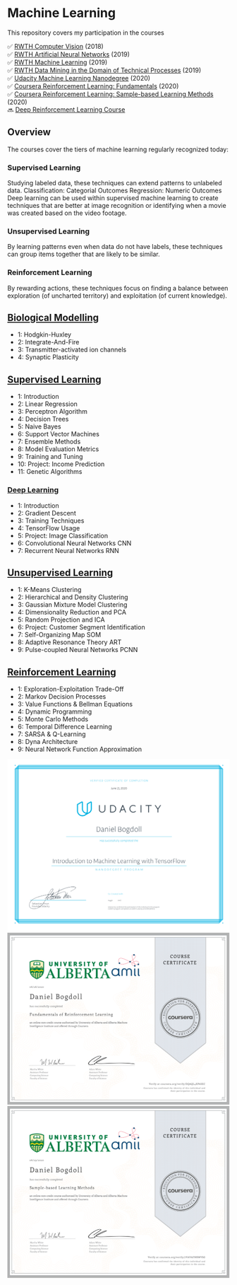 # Machine Learning

This repository covers my participation in the courses

:white_check_mark: [RWTH Computer Vision](https://www.vision.rwth-aachen.de/course/22/) (2018)\
:white_check_mark: [RWTH Artificial Neural Networks](https://online.rwth-aachen.de/RWTHonline/pl/ui/$ctx/WBMODHB.wbShowMHBReadOnly?pKnotenNr=1543&pOrgNr=14549) (2019)\
:white_check_mark: [RWTH Machine Learning](https://www.vision.rwth-aachen.de/course/31/) (2019)\
:white_check_mark: [RWTH Data Mining in the Domain of Technical Processes](https://online.rwth-aachen.de/RWTHonline/ee/ui/ca2/app/desktop/#/slc.tm.cp/student/courses/329079?$ctx=design=ca;lang=en) (2019)\
:white_check_mark: [Udacity Machine Learning Nanodegree](https://www.udacity.com/course/intro-to-machine-learning-with-tensorflow-nanodegree--nd230) (2020)\
:white_check_mark: [Coursera Reinforcement Learning: Fundamentals](https://www.coursera.org/learn/fundamentals-of-reinforcement-learning) (2020)\
:white_check_mark: [Coursera Reinforcement Learning: Sample-based Learning Methods](https://www.coursera.org/learn/sample-based-learning-methods) (2020)\
:soon: [Deep Reinforcement Learning Course](https://simoninithomas.github.io/Deep_reinforcement_learning_Course/)

## Overview
The courses cover the tiers of machine learning regularly recognized today:
### Supervised Learning
Studying labeled data, these techniques can extend patterns to unlabeled data.
Classification: Categorial Outcomes
Regression: Numeric Outcomes
Deep learning can be used within supervised machine learning to create techniques that are better at image recognition or identifying when a movie was created based on the video footage.

### Unsupervised Learning
By learning patterns even when data do not have labels, these techniques can group items together that are likely to be similar.

### Reinforcement Learning
By rewarding actions, these techniques focus on finding a balance between exploration (of uncharted territory) and exploitation (of current knowledge).

## [Biological Modelling](https://github.com/slisystem/machine_learning/tree/master/0_Introduction/Biology)
- 1: Hodgkin-Huxley
- 2: Integrate-And-Fire
- 3: Transmitter-activated ion channels
- 4: Synaptic Plasticity

## [Supervised Learning](https://github.com/slisystem/machine_learning/tree/master/1_Supervised)
- 1: Introduction
- 2: Linear Regression
- 3: Perceptron Algorithm
- 4: Decision Trees
- 5: Naive Bayes
- 6: Support Vector Machines
- 7: Ensemble Methods
- 8: Model Evaluation Metrics
- 9: Training and Tuning
- 10: Project: Income Prediction
- 11: Genetic Algorithms

### [Deep Learning](https://github.com/slisystem/machine_learning/tree/master/2_Deep)
- 1: Introduction
- 2: Gradient Descent
- 3: Training Techniques
- 4: TensorFlow Usage
- 5: Project: Image Classification
- 6: Convolutional Neural Networks CNN
- 7: Recurrent Neural Networks RNN

## [Unsupervised Learning](https://github.com/slisystem/machine_learning/tree/master/3_Unsupervised/)
- 1: K-Means Clustering
- 2: Hierarchical and Density Clustering
- 3: Gaussian Mixture Model Clustering
- 4: Dimensionality Reduction and PCA
- 5: Random Projection and ICA
- 6: Project: Customer Segment Identification
- 7: Self-Organizing Map SOM
- 8: Adaptive Resonance Theory ART
- 9: Pulse-coupled Neural Networks PCNN

## [Reinforcement Learning](https://github.com/slisystem/machine_learning/tree/master/4_Reinforcement/)
- 1: Exploration-Exploitation Trade-Off
- 2: Markov Decision Processes
- 3: Value Functions & Bellman Equations
- 4: Dynamic Programming
- 5: Monte Carlo Methods
- 6: Temporal Difference Learning
- 7: SARSA & Q-Learning
- 8: Dyna Architecture
- 9: Neural Network Function Approximation

![Udacity Certificate](certificate_udacity.png)
![Coursera Certificate #1](certificate_coursera_1.png)
![Coursera Certificate #1](certificate_coursera_2.png)
